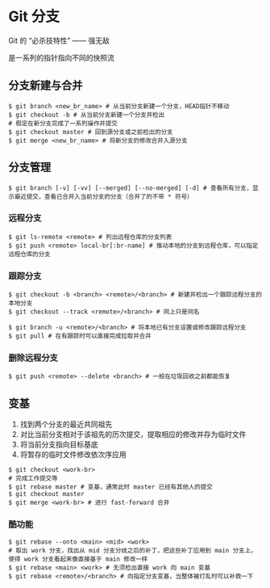 # Git 分支

Git 的 “必杀技特性” —— 强无敌

是一系列的指针指向不同的快照流

## 分支新建与合并

```shell
$ git branch <new_br_name> # 从当前分支新建一个分支，HEAD指针不移动
$ git checkout -b # 从当前分支新建一个分支并检出
# 假定在新分支完成了一系列操作并提交
$ git checkout master # 回到源分支或之前检出的分支
$ git merge <new_br_name> # 将新分支的修改合并入源分支
```

## 分支管理

```shell
$ git branch [-v] [-vv] [--merged] [--no-merged] [-d] # 查看所有分支，显示最近提交，查看已合并入当前分支的分支（合并了的不带 * 符号）
```

### 远程分支

```shell
$ git ls-remote <remote> # 列出远程仓库的分支列表
$ git push <remote> local-br[:br-name] # 推动本地的分支到远程仓库，可以指定远程仓库的分支
```

### 跟踪分支

```shell
$ git checkout -b <branch> <remote>/<branch> # 新建并检出一个跟踪远程分支的本地分支
$ git checkout --track <remote>/<branch> # 同上只是同名

$ git branch -u <remote>/<branch> # 将本地已有分支设置或修改跟踪远程分支
$ git pull # 在有跟踪时可以直接完成拉取并合并
```

### 删除远程分支

```shell
$ git push <remote> --delete <branch> # 一般在垃圾回收之前都能恢复
```

## 变基

1. 找到两个分支的最近共同祖先
2. 对比当前分支相对于该祖先的历次提交，提取相应的修改并存为临时文件
3. 将当前分支指向目标基底
4. 将暂存的临时文件修改依次序应用

```shell
$ git checkout <work-br>
# 完成工作提交等
$ git rebase master # 变基，通常此时 master 已经有其他人的提交
$ git checkout master
$ git merge <work-br> # 进行 fast-forward 合并
```

### 酷功能

```shell
$ git rebase --onto <main> <mid> <work> 
# 取出 work 分支，找出从 mid 分支分歧之后的补丁，把这些补丁应用到 main 分支上，使得 work 分支看起来像直接基于 main 修改一样
$ git rebase <main> <work> # 无须检出直接 work 向 main 变基
$ git rebase <remote>/<branch> # 向指定分支变基，当整体被打乱时可以补救一下
```

